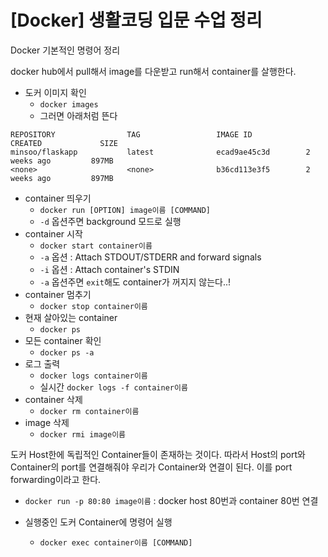 # [Docker] 생활코딩 입문 수업 정리


Docker 기본적인 명령어 정리

<!--more-->

docker hub에서 pull해서 image를 다운받고 run해서 container를 살행한다.

- 도커 이미지 확인
  - `docker images`
  - 그러면 아래처럼 뜬다

```
REPOSITORY                TAG                 IMAGE ID            CREATED             SIZE
minsoo/flaskapp           latest              ecad9ae45c3d        2 weeks ago         897MB
<none>                    <none>              b36cd113e3f5        2 weeks ago         897MB
```

- container 띄우기
  - `docker run [OPTION] image이름 [COMMAND]`
  - `-d` 옵션주면 background 모드로 실행
- container 시작
  - `docker start container이름`
  - `-a` 옵션 : Attach STDOUT/STDERR and forward signals
  - `-i` 옵션 : Attach container's STDIN
  - `-a` 옵션주면 `exit`해도 container가 꺼지지 않는다..!
- container 멈추기
  - `docker stop container이름`
- 현재 살아있는 container
  - `docker ps`
- 모든 container 확인
  - `docker ps -a`
- 로그 출력
  - `docker logs container이름`
  - 실시간 `docker logs -f container이름`
- container 삭제
  - `docker rm container이름`
- image 삭제
  - `docker rmi image이름`

도커 Host한에 독립적인 Container들이 존재하는 것이다. 따라서 Host의 port와 Container의 port를 연결해줘야 우리가 Container와 연결이 된다. 이를 port forwarding이라고 한다.

- `docker run -p 80:80 image이름` : docker host 80번과 container 80번 연결

- 실행중인 도커 Container에 명령어 실행
  - `docker exec container이름 [COMMAND]`

